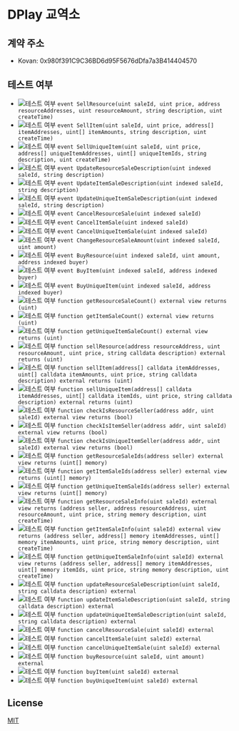 # DPlay 교역소

## 계약 주소
- Kovan: 0x980f391C9C36BD6d95F5676dDfa7a3B414404570

## 테스트 여부
- ![테스트 여부](https://img.shields.io/badge/테스트%20여부-yes-brightgreen.svg) `event SellResource(uint saleId, uint price, address resourceAddresses, uint resourceAmount, string description, uint createTime)`
- ![테스트 여부](https://img.shields.io/badge/테스트%20여부-yes-brightgreen.svg) `event SellItem(uint saleId, uint price, address[] itemAddresses, uint[] itemAmounts, string description, uint createTime)`
- ![테스트 여부](https://img.shields.io/badge/테스트%20여부-yes-brightgreen.svg) `event SellUniqueItem(uint saleId, uint price, address[] uniqueItemAddresses, uint[] uniqueItemIds, string description, uint createTime)`
- ![테스트 여부](https://img.shields.io/badge/테스트%20여부-no-red.svg) `event UpdateResourceSaleDescription(uint indexed saleId, string description)`
- ![테스트 여부](https://img.shields.io/badge/테스트%20여부-no-red.svg) `event UpdateItemSaleDescription(uint indexed saleId, string description)`
- ![테스트 여부](https://img.shields.io/badge/테스트%20여부-no-red.svg) `event UpdateUniqueItemSaleDescription(uint indexed saleId, string description)`
- ![테스트 여부](https://img.shields.io/badge/테스트%20여부-no-red.svg) `event CancelResourceSale(uint indexed saleId)`
- ![테스트 여부](https://img.shields.io/badge/테스트%20여부-no-red.svg) `event CancelItemSale(uint indexed saleId)`
- ![테스트 여부](https://img.shields.io/badge/테스트%20여부-no-red.svg) `event CancelUniqueItemSale(uint indexed saleId)`
- ![테스트 여부](https://img.shields.io/badge/테스트%20여부-no-red.svg) `event ChangeResourceSaleAmount(uint indexed saleId, uint amount)`
- ![테스트 여부](https://img.shields.io/badge/테스트%20여부-no-red.svg) `event BuyResource(uint indexed saleId, uint amount, address indexed buyer)`
- ![테스트 여부](https://img.shields.io/badge/테스트%20여부-no-red.svg) `event BuyItem(uint indexed saleId, address indexed buyer)`
- ![테스트 여부](https://img.shields.io/badge/테스트%20여부-no-red.svg) `event BuyUniqueItem(uint indexed saleId, address indexed buyer)`
- ![테스트 여부](https://img.shields.io/badge/테스트%20여부-yes-brightgreen.svg) `function getResourceSaleCount() external view returns (uint)`
- ![테스트 여부](https://img.shields.io/badge/테스트%20여부-yes-brightgreen.svg) `function getItemSaleCount() external view returns (uint)`
- ![테스트 여부](https://img.shields.io/badge/테스트%20여부-yes-brightgreen.svg) `function getUniqueItemSaleCount() external view returns (uint)`
- ![테스트 여부](https://img.shields.io/badge/테스트%20여부-yes-brightgreen.svg) `function sellResource(address resourceAddress, uint resourceAmount, uint price, string calldata description) external returns (uint)`
- ![테스트 여부](https://img.shields.io/badge/테스트%20여부-yes-brightgreen.svg) `function sellItem(address[] calldata itemAddresses, uint[] calldata itemAmounts, uint price, string calldata description) external returns (uint)`
- ![테스트 여부](https://img.shields.io/badge/테스트%20여부-yes-brightgreen.svg) `function sellUniqueItem(address[] calldata itemAddresses, uint[] calldata itemIds, uint price, string calldata description) external returns (uint)`
- ![테스트 여부](https://img.shields.io/badge/테스트%20여부-yes-brightgreen.svg) `function checkIsResourceSeller(address addr, uint saleId) external view returns (bool)`
- ![테스트 여부](https://img.shields.io/badge/테스트%20여부-yes-brightgreen.svg) `function checkIsItemSeller(address addr, uint saleId) external view returns (bool)`
- ![테스트 여부](https://img.shields.io/badge/테스트%20여부-yes-brightgreen.svg) `function checkIsUniqueItemSeller(address addr, uint saleId) external view returns (bool)`
- ![테스트 여부](https://img.shields.io/badge/테스트%20여부-yes-brightgreen.svg) `function getResourceSaleIds(address seller) external view returns (uint[] memory)`
- ![테스트 여부](https://img.shields.io/badge/테스트%20여부-yes-brightgreen.svg) `function getItemSaleIds(address seller) external view returns (uint[] memory)`
- ![테스트 여부](https://img.shields.io/badge/테스트%20여부-yes-brightgreen.svg) `function getUniqueItemSaleIds(address seller) external view returns (uint[] memory)`
- ![테스트 여부](https://img.shields.io/badge/테스트%20여부-yes-brightgreen.svg) `function getResourceSaleInfo(uint saleId) external view returns (address seller, address resourceAddress, uint resourceAmount, uint price, string memory description, uint createTime)`
- ![테스트 여부](https://img.shields.io/badge/테스트%20여부-yes-brightgreen.svg) `function getItemSaleInfo(uint saleId) external view returns (address seller, address[] memory itemAddresses, uint[] memory itemAmounts, uint price, string memory description, uint createTime)`
- ![테스트 여부](https://img.shields.io/badge/테스트%20여부-yes-brightgreen.svg) `function getUniqueItemSaleInfo(uint saleId) external view returns (address seller, address[] memory itemAddresses, uint[] memory itemIds, uint price, string memory description, uint createTime)`
- ![테스트 여부](https://img.shields.io/badge/테스트%20여부-no-red.svg) `function updateResourceSaleDescription(uint saleId, string calldata description) external`
- ![테스트 여부](https://img.shields.io/badge/테스트%20여부-no-red.svg) `function updateItemSaleDescription(uint saleId, string calldata description) external`
- ![테스트 여부](https://img.shields.io/badge/테스트%20여부-no-red.svg) `function updateUniqueItemSaleDescription(uint saleId, string calldata description) external`
- ![테스트 여부](https://img.shields.io/badge/테스트%20여부-no-red.svg) `function cancelResourceSale(uint saleId) external`
- ![테스트 여부](https://img.shields.io/badge/테스트%20여부-no-red.svg) `function cancelItemSale(uint saleId) external`
- ![테스트 여부](https://img.shields.io/badge/테스트%20여부-no-red.svg) `function cancelUniqueItemSale(uint saleId) external`
- ![테스트 여부](https://img.shields.io/badge/테스트%20여부-no-red.svg) `function buyResource(uint saleId, uint amount) external`
- ![테스트 여부](https://img.shields.io/badge/테스트%20여부-no-red.svg) `function buyItem(uint saleId) external`
- ![테스트 여부](https://img.shields.io/badge/테스트%20여부-no-red.svg) `function buyUniqueItem(uint saleId) external`

## License
[MIT](LICENSE)
